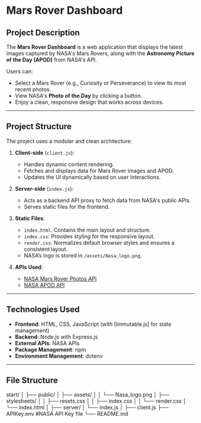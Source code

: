 # Mars Rover Dashboard

## Project Description
The **Mars Rover Dashboard** is a web application that displays the latest images captured by NASA's Mars Rovers, along with the **Astronomy Picture of the Day (APOD)** from NASA's API.

Users can:
- Select a Mars Rover (e.g., Curiosity or Perseverance) to view its most recent photos.
- View NASA's **Photo of the Day** by clicking a button.
- Enjoy a clean, responsive design that works across devices.

---

## Project Structure
The project uses a modular and clean architecture:

1. **Client-side** (`client.js`):  
   - Handles dynamic content rendering.
   - Fetches and displays data for Mars Rover images and APOD.
   - Updates the UI dynamically based on user interactions.

2. **Server-side** (`index.js`):  
   - Acts as a backend API proxy to fetch data from NASA's public APIs.
   - Serves static files for the frontend.

3. **Static Files**:
   - `index.html`: Contains the main layout and structure.
   - `index.css`: Provides styling for the responsive layout.
   - `render.css`: Normalizes default browser styles and ensures a consistent layout.
   - NASA’s logo is stored in `/assets/Nasa_logo.png`.

4. **APIs Used**:
   - [NASA Mars Rover Photos API](https://api.nasa.gov/)
   - [NASA APOD API](https://api.nasa.gov/planetary/apod)

---

## Technologies Used
- **Frontend**: HTML, CSS, JavaScript (with [Immutable.js] for state management)
- **Backend**: Node.js with Express.js
- **External APIs**: NASA APIs
- **Package Management**: npm
- **Environment Management**: dotenv

---

## File Structure
start/
│
├── public/
│   ├── assets/
│   │   └── Nasa_logo.png
│   ├── stylesheets/
│   │   ├── resets.css
│   │   ├── index.css
│   │   └── render.css
│   └── index.html
│
├── server/
│   └── index.js
│
├── client.js
├── APIKey.env          #NASA API Key file
└── README.md